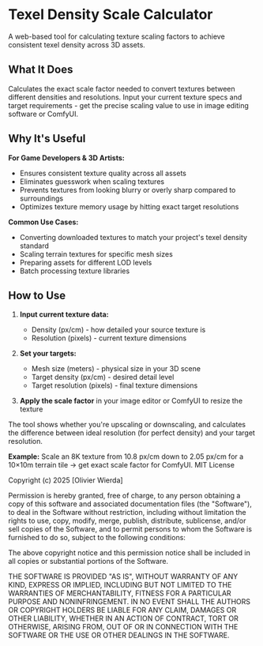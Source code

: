 # Texel Density Scale Calculator

A web-based tool for calculating texture scaling factors to achieve consistent texel density across 3D assets.

## What It Does

Calculates the exact scale factor needed to convert textures between different densities and resolutions. Input your current texture specs and target requirements - get the precise scaling value to use in image editing software or ComfyUI.

## Why It's Useful

**For Game Developers & 3D Artists:**
- Ensures consistent texture quality across all assets
- Eliminates guesswork when scaling textures
- Prevents textures from looking blurry or overly sharp compared to surroundings
- Optimizes texture memory usage by hitting exact target resolutions

**Common Use Cases:**
- Converting downloaded textures to match your project's texel density standard
- Scaling terrain textures for specific mesh sizes
- Preparing assets for different LOD levels
- Batch processing texture libraries

## How to Use

1. **Input current texture data:**
   - Density (px/cm) - how detailed your source texture is
   - Resolution (pixels) - current texture dimensions

2. **Set your targets:**
   - Mesh size (meters) - physical size in your 3D scene
   - Target density (px/cm) - desired detail level
   - Target resolution (pixels) - final texture dimensions

3. **Apply the scale factor** in your image editor or ComfyUI to resize the texture

The tool shows whether you're upscaling or downscaling, and calculates the difference between ideal resolution (for perfect density) and your target resolution.

**Example:** Scale an 8K texture from 10.8 px/cm down to 2.05 px/cm for a 10×10m terrain tile → get exact scale factor for ComfyUI.
MIT License

Copyright (c) 2025 [Olivier Wierda]

Permission is hereby granted, free of charge, to any person obtaining a copy
of this software and associated documentation files (the "Software"), to deal
in the Software without restriction, including without limitation the rights
to use, copy, modify, merge, publish, distribute, sublicense, and/or sell
copies of the Software, and to permit persons to whom the Software is
furnished to do so, subject to the following conditions:

The above copyright notice and this permission notice shall be included in all
copies or substantial portions of the Software.

THE SOFTWARE IS PROVIDED "AS IS", WITHOUT WARRANTY OF ANY KIND, EXPRESS OR
IMPLIED, INCLUDING BUT NOT LIMITED TO THE WARRANTIES OF MERCHANTABILITY,
FITNESS FOR A PARTICULAR PURPOSE AND NONINFRINGEMENT. IN NO EVENT SHALL THE
AUTHORS OR COPYRIGHT HOLDERS BE LIABLE FOR ANY CLAIM, DAMAGES OR OTHER
LIABILITY, WHETHER IN AN ACTION OF CONTRACT, TORT OR OTHERWISE, ARISING FROM,
OUT OF OR IN CONNECTION WITH THE SOFTWARE OR THE USE OR OTHER DEALINGS IN THE
SOFTWARE.
